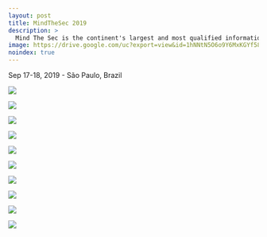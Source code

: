 ```yaml
---
layout: post
title: MindTheSec 2019
description: >
  Mind The Sec is the continent's largest and most qualified information security conference (as said in their website)
image: https://drive.google.com/uc?export=view&id=1hNNtN5O6o9Y6MxKGYf58Op3fLm2vs8R6
noindex: true
---
```


Sep 17-18, 2019 - São Paulo, Brazil

![](https://drive.google.com/uc?export=view&id=1H2PZzHedp2hKyaLqLsv65ixwOYi7aiOM)

![](https://drive.google.com/uc?export=view&id=1_zXmZcQj2hMtqeS1scD2NArG_wC60LxR)

![](https://drive.google.com/uc?export=view&id=1kzsl8QwYgqdVx3u9hP1jGF8zzhs-jBwJ)

![](https://drive.google.com/uc?export=view&id=1hFjZyo0Ek4ZE8v3kZwKfhaFaZ28Wv_Z5)

![](https://drive.google.com/uc?export=view&id=1FLC19LxnPbbclzQddEamSPOGMdky4J_y)

![](https://drive.google.com/uc?export=view&id=1mdl286Ju2UBSnSHMV1NbYSwl7Isz3oOL)

![](https://drive.google.com/uc?export=view&id=11IgA1mM3c39MGPl-WsGLlhlldK6GpWVf)

![](https://drive.google.com/uc?export=view&id=10Ad9Xkwu_OOJFQYP9zIm8AFphddsswkL)

![](https://drive.google.com/uc?export=view&id=1SUoZi4ni1nA_vIj2EMWw6kRrPdr137W9)

![](https://drive.google.com/uc?export=view&id=1Vg4GoDebyqnezEKGWMH9Fez4aqpMW4vu)

